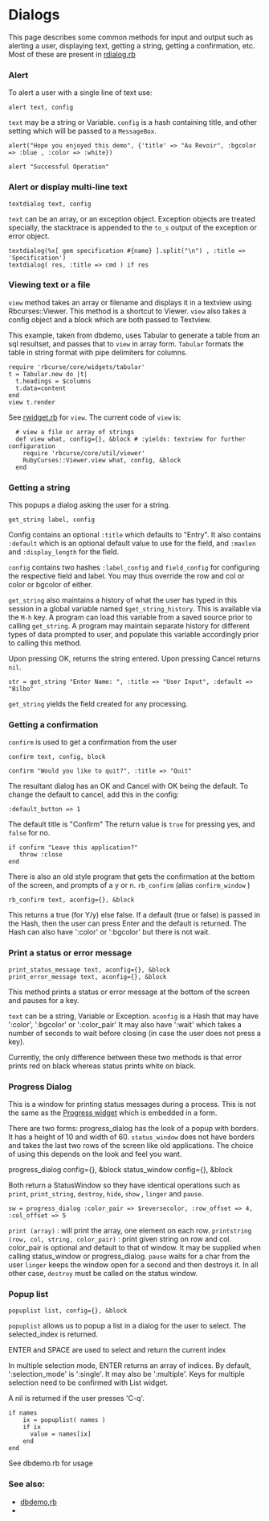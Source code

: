 # Dialogs

This page describes some common methods for input and output such as alerting a user, displaying text, getting a string, getting a confirmation, etc. Most of these are present in [rdialog.rb](https://github.com/rkumar/rbcurse-core/blob/master/lib/rbcurse/core/util/rdialogs.rb)

### Alert

To alert a user with a single line of text use:

    alert text, config

`text` may be a string or Variable.
`config` is a hash containing title, and other setting which will be passed to a `MessageBox`.

    alert("Hope you enjoyed this demo", {'title' => "Au Revoir", :bgcolor => :blue , :color => :white})

    alert "Successful Operation"
    
### Alert or display multi-line text

    textdialog text, config

`text` can be an array, or an exception object. Exception objects are treated specially, the stacktrace is appended to the `to_s` output of the exception or error object.

    textdialog(%x[ gem specification #{name} ].split("\n") , :title => 'Specification')
    textdialog( res, :title => cmd ) if res


### Viewing text or a file

`view` method takes an array or filename and displays it in a textview using Rbcurses::Viewer. 
This method is a shortcut to Viewer. `view` also takes a config object and a block which are both passed to Textview.

This example, taken from dbdemo, uses Tabular to generate a table from an sql resultset, and passes that to `view` in array form. `Tabular` formats the table in string format with pipe delimiters for columns.

    require 'rbcurse/core/widgets/tabular'
    t = Tabular.new do |t|
      t.headings = $columns
      t.data=content   
    end
    view t.render

See [rwidget.rb](https://github.com/rkumar/rbcurse-core/blob/master/lib/rbcurse/core/widgets/rwidget.rb) for `view`.
The current code of `view` is:

      # view a file or array of strings
      def view what, config={}, &block # :yields: textview for further configuration
        require 'rbcurse/core/util/viewer'
        RubyCurses::Viewer.view what, config, &block
      end

### Getting a string

This popups a dialog asking the user for a string. 

    get_string label, config

Config contains an optional `:title` which defaults to "Entry". It also contains `:default` which is an optional default value to use for the field, and `:maxlen` and `:display_length` for the field.

`config` contains two hashes `:label_config` and `field_config` for configuring the respective field and label.
You may thus override the row and col or color or bgcolor of either.

`get_string` also maintains a history of what the user has typed in this session in a global variable named `$get_string_history`. This is available via the `M-h` key. A program can load this variable from a saved source prior to calling `get_string`. A program may maintain separate history for different types of data prompted to user, and populate this variable accordingly prior to calling this method.

Upon pressing OK, returns the string entered. Upon pressing Cancel returns `nil`.

    str = get_string "Enter Name: ", :title => "User Input", :default => "Bilbo"

`get_string` yields the field created for any processing.

### Getting a confirmation

`confirm` is used to get a confirmation from the user

    confirm text, config, block

    confirm "Would you like to quit?", :title => "Quit"

The resultant dialog has an OK and Cancel with OK being the default.
To change the default to cancel, add this in the config:

    :default_button => 1

The default title is "Confirm"
The return value is `true` for pressing yes, and `false` for no.

    if confirm "Leave this application?"
       throw :close
    end

There is also an old style program that gets the confirmation at the bottom of the screen, and prompts of a y or n.
`rb_confirm` (alias `confirm_window` )


    rb_confirm text, aconfig={}, &block

This returns a true (for Y/y) else false.
If a default (true or false) is passed in the Hash, then the user can press Enter and the default is returned.
The Hash can also have ':color' or ':bgcolor' but there is not wait.

### Print a status or error message

    print_status_message text, aconfig={}, &block
    print_error_message text, aconfig={}, &block

This method prints a status or error message at the bottom of the screen and pauses for a key. 

`text` can be a string, Variable or Exception. 
`aconfig` is a Hash that may have ':color', ':bgcolor' or ':color_pair'
It may also have ':wait' which takes a number of seconds to wait before closing (in case the user does not press a key).

Currently, the only difference between these two methods is that error prints red on black whereas status prints white on black.

### Progress Dialog

This is a window for printing status messages during a process. This is not the same as the [Progress widget](https://github.com/rkumar/rbcurse-core/blob/master/lib/rbcurse/core/widgets/rprogress.rb) which is embedded in a form.

There are two forms: progress_dialog has the look of a popup with borders. It has a height of 10 and width of 60. `status_window` does not have borders and takes the last two rows of the screen like old applications. The choice of using this depends on the look and feel you want.


   progress_dialog config={}, &block
   status_window config={}, &block

Both return a StatusWindow so they have identical operations such as `print`, `print_string`, `destroy`, `hide`, `show` , `linger` and `pause`. 

    sw = progress_dialog :color_pair => $reversecolor, :row_offset => 4, :col_offset => 5

`print (array)` : will print the array, one element on each row.
`printstring (row, col, string, color_pair)` : print given string on row and col. color_pair is optional and default to that of window. It may be supplied when calling status_window or progress_dialog.
`pause` waits for a char from the user
`linger` keeps the window open for a second and then destroys it.
In all other case, `destroy` must be called on the status window.

### Popup list

    popuplist list, config={}, &block

`popuplist` allows us to popup a list in a dialog for the user to select. The selected_index is returned.

ENTER and SPACE are used to select and return the current index

In multiple selection mode, ENTER returns an array of indices. By default, ':selection_mode' is ':single'. It may also be ':multiple'. Keys for multiple selection need to be confirmed with List widget.

A nil is returned if the user presses 'C-q'.

    if names
        ix = popuplist( names )
        if ix
          value = names[ix]
        end
    end

See dbdemo.rb for usage 




### See also:

- [dbdemo,rb](https://github.com/rkumar/rbcurse-core/blob/master/examples/dbdemo.rb)
-

